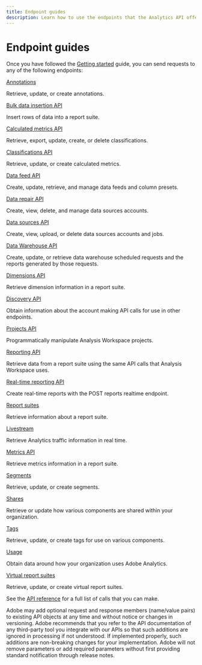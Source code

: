 ```yaml
---
title: Endpoint guides
description: Learn how to use the endpoints that the Analytics API offers.
---
```


# Endpoint guides

Once you have followed the [Getting started](../index.md) guide, you can send requests to any of the following endpoints:

<DiscoverBlock slots="link, text"/>

[Annotations](annotations/index.md)

Retrieve, update, or create annotations.

<DiscoverBlock slots="link, text"/>

[Bulk data insertion API](bulk-data-insertion/index.md)

Insert rows of data into a report suite.

<DiscoverBlock slots="link, text"/>

[Calculated metrics API](calculatedmetrics/index.md)

Retrieve, export, update, create, or delete classifications.

<DiscoverBlock slots="link, text"/>

[Classifications API](classifications/index.md)

Retrieve, update, or create calculated metrics.

<DiscoverBlock slots="link, text"/>

[Data feed API](data-feed/index.md)

Create, update, retrieve, and manage data feeds and column presets.

<DiscoverBlock slots="link, text"/>

[Data repair API](data-repair/index.md)

Create, view, delete, and manage data sources accounts.

<DiscoverBlock slots="link, text"/>

[Data sources API](data-sources/index.md)

Create, view, upload, or delete data sources accounts and jobs.

<DiscoverBlock slots="link, text"/>

[Data Warehouse API](data-warehouse/index.md)

Create, update, or retrieve data warehouse scheduled requests and the reports generated by those requests.

<DiscoverBlock slots="link, text"/>

[Dimensions API](dimensions/index.md)

Retrieve dimension information in a report suite.

<DiscoverBlock slots="link, text"/>

[Discovery API](discovery.md)

Obtain information about the account making API calls for use in other endpoints.

<DiscoverBlock slots="link, text"/>

[Projects API](projects/index.md)

Programmatically manipulate Analysis Workspace projects.

<DiscoverBlock slots="link, text"/>

[Reporting API](reports/index.md)

Retrieve data from a report suite using the same API calls that Analysis Workspace uses.

[Real-time reporting API](reports/real-time.md)

Create real-time reports with the POST reports realtime endpoint.

<DiscoverBlock slots="link, text"/>

[Report suites](report-suites.md)

Retrieve information about a report suite.

<DiscoverBlock slots="link, text"/>

[Livestream](livestream/index.md)

Retrieve Analytics traffic information in real time.

<DiscoverBlock slots="link, text"/>

[Metrics API](metrics/index.md)

Retrieve metrics information in a report suite.

[Segments](segments/index.md)

Retrieve, update, or create segments.

<DiscoverBlock slots="link, text"/>

[Shares](componentmetadata/shares.md)

Retrieve or update how various components are shared within your organization.

<DiscoverBlock slots="link, text"/>

[Tags](componentmetadata/tags.md)

Retrieve, update, or create tags for use on various components.

<DiscoverBlock slots="link, text"/>

[Usage](usage.md)

Obtain data around how your organization uses Adobe Analytics.

<DiscoverBlock slots="link, text"/>

[Virtual report suites](vrs/index.md)

Retrieve, update, or create virtual report suites.

See the [API reference](../../apis/index.md) for a full list of calls that you can make.

<InlineAlert variant="info" slots="text" />

Adobe may add optional request and response members (name/value pairs) to existing API objects at any time and without notice or changes in versioning. Adobe recommends that you refer to the API documentation of any third-party tool you integrate with our APIs so that such additions are ignored in processing if not understood. If implemented properly, such additions are non-breaking changes for your implementation. Adobe will not remove parameters or add required parameters without first providing standard notification through release notes.
